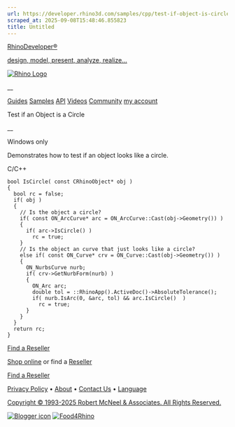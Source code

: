 ```yaml
---
url: https://developer.rhino3d.com/samples/cpp/test-if-object-is-circle/
scraped_at: 2025-09-08T15:48:46.855823
title: Untitled
---
```


[RhinoDeveloper®](/)

[design, model, present, analyze, realize...](/)

[![Rhino Logo](https://developer.rhino3d.com/images/rhinodevlogo.png)](/)

__

[Guides](https://developer.rhino3d.com/guides)
[Samples](https://developer.rhino3d.com/samples)
[API](https://developer.rhino3d.com/api)
[Videos](https://developer.rhino3d.com/videos)
[Community](https://discourse.mcneel.com/c/rhino-developer) [my account
](https://www.rhino3d.com/my-account/ "Manage your account, licenses, and
teams")

Test if an Object is a Circle

__

Windows only

Demonstrates how to test if an object looks like a circle.

C/C++

    
    
    bool IsCircle( const CRhinoObject* obj )
    {
      bool rc = false;
      if( obj )
      {
        // Is the object a circle?
        if( const ON_ArcCurve* arc = ON_ArcCurve::Cast(obj->Geometry()) )
        {
          if( arc->IsCircle() )
            rc = true;
        }
        // Is the object an curve that just looks like a circle?
        else if( const ON_Curve* crv = ON_Curve::Cast(obj->Geometry()) )
        {
          ON_NurbsCurve nurb;
          if( crv->GetNurbForm(nurb) )
          {
            ON_Arc arc;
            double tol = ::RhinoApp().ActiveDoc()->AbsoluteTolerance();
            if( nurb.IsArc(0, &arc, tol) && arc.IsCircle()  )
              rc = true;
          }
        }
      }
      return rc;
    }
    

  

[Find a Reseller](https://www.rhino3d.com/sales)

[Shop online](https://www.rhino3d.com/store) or find a
[Reseller](https://www.rhino3d.com/sales)

[Find a Reseller](https://www.rhino3d.com/sales)

[Privacy Policy](https://www.rhino3d.com/privacy) •
[About](https://www.rhino3d.com/mcneel/about) • [Contact
Us](https://www.rhino3d.com/mcneel/contact) • [
Language](https://www.rhino3d.com/language "Change to a different region or
language")

[Copyright © 1993-2025 Robert McNeel & Associates. All Rights
Reserved.](https://www.rhino3d.com/mcneel/about)

[](https://www.facebook.com/McNeelRhinoceros/)
[](https://twitter.com/bobmcneel) [](https://www.linkedin.com/groups/75313/)
[](https://www.youtube.com/user/RhinoGuide/videos) [](https://vimeo.com/rhino)
[![Blogger
icon](https://developer.rhino3d.com/images/blogger.svg)](http://blog.rhino3d.com/)
[![Food4Rhino](https://developer.rhino3d.com/images/f4r_icon_01.svg)](https://www.food4rhino.com)

